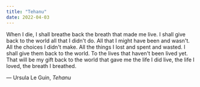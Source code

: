```yaml
---
title: "Tehanu"
date: 2022-04-03
---
```


When I die, I shall breathe back the breath that made me live.
I shall give back to the world all that I didn't do.
All that I might have been and wasn't.
All the choices I didn't make.
All the things I lost and spent and wasted.
I shall give them back to the world.
To the lives that haven't been lived yet.
That will be my gift back to the world that gave me the life I did live,
the life I loved,
the breath I breathed.

— Ursula Le Guin, *Tehanu*
